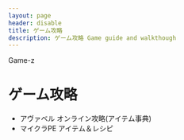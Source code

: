 ```yaml
---
layout: page
header: disable
title: ゲーム攻略
description: ゲーム攻略 Game guide and walkthough
---
```

Game-z

# ゲーム攻略

- アヴァベル オンライン攻略(アイテム事典)
- マイクラPE アイテム＆レシピ
